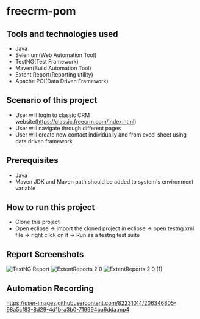 # freecrm-pom

## Tools and technologies used
- Java
- Selenium(Web Automation Tool)
- TestNG(Test Framework)
- Maven(Build Automation Tool)
- Extent Report(Reporting utility)
- Apache POI(Data Driven Framework)

## Scenario of this project
- User will login to classic CRM website(https://classic.freecrm.com/index.html)
- User will navigate through different pages
- User will create new contact individually and from excel sheet using data driven framework

## Prerequisites
- Java
- Maven
JDK and Maven path should be added to system's environment variable

## How to run this project
- Clone this project
- Open eclipse -> import the cloned project in eclipse -> open testng.xml file -> right click on it -> Run as a testng test suite

## Report Screenshots
![TestNG Report](https://user-images.githubusercontent.com/82231014/206346333-e351f4e9-9bd1-4b58-babc-9770975cf6f1.png)
![ExtentReports 2 0](https://user-images.githubusercontent.com/82231014/206346357-e28d408a-5295-4610-961d-6e6f53ea5375.png)
![ExtentReports 2 0 (1)](https://user-images.githubusercontent.com/82231014/206346367-55f74e6a-e36b-4224-8758-185209c87a58.png)

## Automation Recording
https://user-images.githubusercontent.com/82231014/206346805-98a5cf83-8d29-4d1b-a3b0-719994ba6dda.mp4

